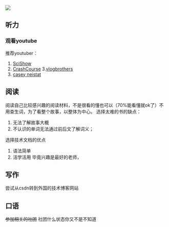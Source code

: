 ![](http://i.epochtimes.com/assets/uploads/2016/03/160311101729836-600x400.jpg)
## 听力
### 观看youtube
推荐youtuber：

1. [SciShow](https://www.youtube.com/user/scishow)
2. [CrashCourse](https://www.youtube.com/user/crashcourse)
3.[vlogbrothers](https://www.youtube.com/user/vlogbrothers)
4. [casey neistat](https://www.youtube.com/user/caseyneistat)

## 阅读
阅读自己比较感兴趣的阅读材料，不是很看的懂也可以（70%能看懂就ok了）不用查生词，为了看整个故事，以整体为中心。
选择太难的书的缺点：
1. 无法了解故事大概
2. 不认识的单词无法通过前后文了解词义；

选择技术文档的优点
1. 语法简单
2. 活学活用
毕竟兴趣是最好的老师，

## 写作

尝试从csdn转到外国的技术博客网站

## 口语

~~参加相关的社团~~ 社团什么状态你又不是不知道

```{.python .input}

```
